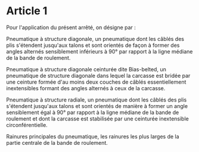 # Article 1

Pour l'application du présent arrêté, on désigne par :

Pneumatique à structure diagonale, un pneumatique dont les câblés des plis s'étendent jusqu'aux talons et sont orientés de façon à former des angles alternés sensiblement inférieurs à 90° par rapport à la ligne médiane de la bande de roulement.

Pneumatique à structure diagonale ceinturée dite Bias-belted, un pneumatique de structure diagonale dans lequel la carcasse est bridée par une ceinture formée d'au moins deux couches de câblés essentiellement inextensibles formant des angles alternés à ceux de la carcasse.

Pneumatique à structure radiale, un pneumatique dont les câblés des plis s'étendent jusqu'aux talons et sont orientés de manière à former un angle sensiblement égal à 90° par rapport à la ligne médiane de la bande de roulement et dont la carcasse est stabilisée par une ceinturée inextensible circonférentielle.

Rainures principales du pneumatique, les rainures les plus larges de la partie centrale de la bande de roulement.
